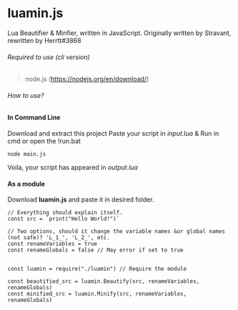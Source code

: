 # luamin.js
Lua Beautifier & Minfier, written in JavaScript.
Originally written by Stravant, rewritten by Herrtt#3868

###### Required to use (cli version)
> node.js (https://nodejs.org/en/download/)

###### How to use?

#### In Command Line

Download and extract this project
Paste your script in *input.lua*
& Run in cmd or open the !run.bat
```
node main.js
```

Voila, your script has appeared in *output.lua*

#### As a module

Download **luamin.js** and paste it in desired folder.

```
// Everything should explain itself.
const src = `print("Hello World!")`

// Two options, should it change the variable names &or global names (not safe)? 'L_1_', 'L_2_', etc.
const renameVariables = true
const renameGlobals = false // May error if set to true


const luamin = require("./luamin") // Require the module

const beautified_src = luamin.Beautify(src, renameVariables, renameGlobals)
const minified_src = luamin.Minify(src, renameVariables, renameGlobals)
```
